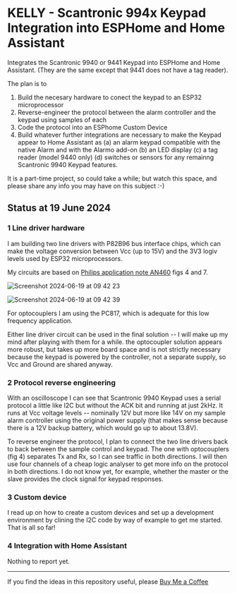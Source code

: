 # KELLY - Scantronic 994x Keypad Integration into ESPHome and Home Assistant

Integrates the Scantronic 9940 or 9441 Keypad into ESPHome and Home Assistant. (They are the same except that 9441 does not have a tag reader).  


The plan is to 
1. Build the necesary hardware to conect the keypad to an ESP32 microprocessor
1. Reverse-engineer the protocol between the alarm controller and the keypad using samples of each
1. Code the protocol into an ESPhome Custom Device
2. Build whatever further integrations are necessary to make the Keypad appear to Home Assistant as (a) an alarm keypad compatible with the native Alarm and with the Alarmo add-on (b) an LED display (c) a tag reader (model 9440 only) (d) switches or sensors for any remainng Scantronic 9940 Keypad features. 

It is a part-time project, so could take a while; but watch this space, and please share any info you may have on this subject :-)  


## Status at 19 June 2024 

### 1 Line driver hardware  
I am building two line drivers with P82B96 bus interface chips, which can make the voltage conversion between Vcc (up to 15V) and the 3V3 logiv levels used by ESP32 microprocessors. 

My circuits are based on [Philips application note AN460](https://www.mikrocontroller.net/attachment/13528/AN460_P82B96.pdf) figs 4 and 7. 

![Screenshot 2024-06-19 at 09 42 23](https://github.com/AndySymons/KELLY-Scantronic-9940-Keypad/assets/14819812/3c41f50c-e383-47c4-8a7e-f6d191b13f38)

![Screenshot 2024-06-19 at 09 42 39](https://github.com/AndySymons/KELLY-Scantronic-9940-Keypad/assets/14819812/53ac75d7-fdbf-422f-aca3-f5815c1d8416)

For optocouplers I am using the PC817, which is adequate for this low frequency application. 

Either line driver circuit can be used in the final solution -- I will make up my mind after playing with them for a while. the optocoupler solution appears more robust, but takes up more board space and is not strictly necessary because the keypad is powered by the controller, not a separate supply, so Vcc and Ground are shared anyway. 

### 2 Protocol reverse engineering 

With an oscilloscope I can see that Scantronic 9940 Keypad uses a serial protocol a little like I2C but without the ACK bit and running at just 2kHz. It runs at Vcc voltage levels -- nominally 12V but more like 14V on my sample alarm controller using the original power supply (that makes sense because there is a 12V backup battery, which would go up to about 13.8V). 

To reverse engineer the protocol, I plan to connect the two line drivers back to back between the sample control and keypad. The one with optocouplers (fig 4) separates Tx and Rx, so I can see traffic in both directions. I will then use four channels of a cheap logic analyser to get more info on the protocol in both directions. I do not know yet, for example, whether the master or the slave provides the clock signal for keypad responses.

### 3 Custom device 
I read up on how to create a custom devices and set up a development environment by clining the I2C code by way of example to get me started. 
That is all so far! 

### 4 Integration with Home Assistant
Nothing to report yet. 

---
If you find the ideas in this repository useful, please [Buy Me a Coffee](https://buymeacoffee.com/andysymons)


